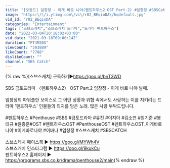 ```yaml
---
title: "[오듣드] 임창정 - 이게 바로 나야(펜트하우스2 OST Part.2) #임창정 #SBSCatch"
image: "https:\/\/i.ytimg.com\/vi\/r02_BEqioDA\/hqdefault.jpg"
vid_id: "r02_BEqioDA"
categories: "Entertainment"
tags: ["스브스캐치","스브스캐치 드라마","드라마 펜트하우스"]
date: "2022-03-04T20:18:02+03:00"
vid_date: "2021-03-18T09:00:14Z"
duration: "PT4M20S"
viewcount: "593889"
likeCount: "7788"
dislikeCount: ""
channel: "SBS Catch"
---
```

{% raw %}[스브스캐치] 구독하기▶<a rel="nofollow" target="blank" href="https://goo.gl/bnT3WD">https://goo.gl/bnT3WD</a><br /><br />SBS 금토드라마 〈펜트하우스2〉 OST Part.2 임창정 - 이게 바로 나야 발매.<br /><br />임창정의 파워풀한 보이스로 그 어떤 상황과 위협 속에서도 사랑하는 이를 지키려는 드라마 '펜트하우스' 인물들의 의지를 담은 노래. 많은 사랑 부탁드립니다.  <br /><br />#펜트하우스 #Penthouse #SBS #금토드라마 #유진 #이지아 #김소연 #엄기준 #봉태규 #윤종훈#OST #펜트하우스OST #PenthouseOST #펜트하우스OST_이게바로나야 #이게바로나야 #이바나 #임창정 #스브스캐치 #SBSCATCH<br /><br />스브스캐치 페이스북 ▶ <a rel="nofollow" target="blank" href="https://goo.gl/MYWh4V">https://goo.gl/MYWh4V</a><br />스브스캐치 인스타그램 ▶ <a rel="nofollow" target="blank" href="https://goo.gl/9kukCu">https://goo.gl/9kukCu</a><br />펜트하우스2  홈페이지 ▶ <a rel="nofollow" target="blank" href="https://programs.sbs.co.kr/drama/penthouse2/main">https://programs.sbs.co.kr/drama/penthouse2/main</a>{% endraw %}

